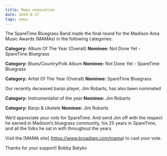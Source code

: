 ```yaml
---
title: Mama nomination
date: 2024-8-17
tags: news
---
```


The SpareTime Bluegrass Band made the final round for the Madison Area Music Awards (MAMAs) in the following categories:

**Category:** Album Of The Year (Overall)
**Nominee:** Not Done Yet - SpareTime Bluegrass

**Category:** Blues/Country/Folk Album
**Nominee:** Not Done Yet - SpareTime Bluegrass

**Category:** Artist Of The Year (Overall)
**Nominee:** SpareTime Bluegrass

Our recently deceased banjo player, Jim Robarts, has also been nominated

**Category:** Instrumentalist of the year
**Nominee:** Jim Robarts

**Category:** Banjo & Ukelele
**Nominee:** Jim Robarts

We’d appreciate your vote for SpareTime.  And send Jim off with the respect he earned in Madison’s bluegrass community, his 25 years in SpareTime, and all the folks he sat in with throughout the years.

Visit the [MAMA site] (https://www.broadjam.com/mama) to cast your vote.   

Thanks for your support!  Bobby Batyko
